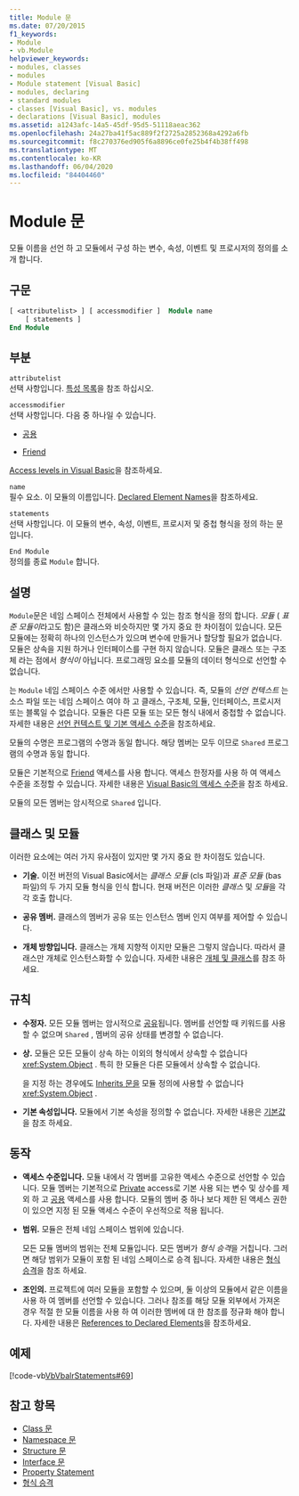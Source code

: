 ```yaml
---
title: Module 문
ms.date: 07/20/2015
f1_keywords:
- Module
- vb.Module
helpviewer_keywords:
- modules, classes
- modules
- Module statement [Visual Basic]
- modules, declaring
- standard modules
- classes [Visual Basic], vs. modules
- declarations [Visual Basic], modules
ms.assetid: a1243afc-14a5-45df-95d5-51118aeac362
ms.openlocfilehash: 24a27ba41f5ac889f2f2725a2852368a4292a6fb
ms.sourcegitcommit: f8c270376ed905f6a8896ce0fe25b4f4b38ff498
ms.translationtype: MT
ms.contentlocale: ko-KR
ms.lasthandoff: 06/04/2020
ms.locfileid: "84404460"
---
```

# <a name="module-statement"></a>Module 문

모듈 이름을 선언 하 고 모듈에서 구성 하는 변수, 속성, 이벤트 및 프로시저의 정의를 소개 합니다.

## <a name="syntax"></a>구문

```vb
[ <attributelist> ] [ accessmodifier ]  Module name
    [ statements ]
End Module
```

## <a name="parts"></a>부분

`attributelist`  
선택 사항입니다. [특성 목록](attribute-list.md)을 참조 하십시오.

`accessmodifier`  
선택 사항입니다. 다음 중 하나일 수 있습니다.

- [공용](../modifiers/public.md)

- [Friend](../modifiers/friend.md)

[Access levels in Visual Basic](../../programming-guide/language-features/declared-elements/access-levels.md)을 참조하세요.

`name`  
필수 요소. 이 모듈의 이름입니다. [Declared Element Names](../../programming-guide/language-features/declared-elements/declared-element-names.md)을 참조하세요.

`statements`  
선택 사항입니다. 이 모듈의 변수, 속성, 이벤트, 프로시저 및 중첩 형식을 정의 하는 문입니다.

`End Module`  
정의를 종료 `Module` 합니다.

## <a name="remarks"></a>설명

`Module`문은 네임 스페이스 전체에서 사용할 수 있는 참조 형식을 정의 합니다. *모듈* ( *표준 모듈이*라고도 함)은 클래스와 비슷하지만 몇 가지 중요 한 차이점이 있습니다. 모든 모듈에는 정확히 하나의 인스턴스가 있으며 변수에 만들거나 할당할 필요가 없습니다. 모듈은 상속을 지원 하거나 인터페이스를 구현 하지 않습니다. 모듈은 클래스 또는 구조체 라는 점에서 *형식이* 아닙니다. 프로그래밍 요소를 모듈의 데이터 형식으로 선언할 수 없습니다.

는 `Module` 네임 스페이스 수준 에서만 사용할 수 있습니다. 즉, 모듈의 *선언 컨텍스트* 는 소스 파일 또는 네임 스페이스 여야 하 고 클래스, 구조체, 모듈, 인터페이스, 프로시저 또는 블록일 수 없습니다. 모듈은 다른 모듈 또는 모든 형식 내에서 중첩할 수 없습니다. 자세한 내용은 [선언 컨텍스트 및 기본 액세스 수준](declaration-contexts-and-default-access-levels.md)을 참조하세요.

모듈의 수명은 프로그램의 수명과 동일 합니다. 해당 멤버는 모두 이므로 `Shared` 프로그램의 수명과 동일 합니다.

모듈은 기본적으로 [Friend](../modifiers/friend.md) 액세스를 사용 합니다. 액세스 한정자를 사용 하 여 액세스 수준을 조정할 수 있습니다. 자세한 내용은 [Visual Basic의 액세스 수준](../../programming-guide/language-features/declared-elements/access-levels.md)을 참조 하세요.

모듈의 모든 멤버는 암시적으로 `Shared` 입니다.

## <a name="classes-and-modules"></a>클래스 및 모듈

이러한 요소에는 여러 가지 유사점이 있지만 몇 가지 중요 한 차이점도 있습니다.

- **기술.** 이전 버전의 Visual Basic에서는 *클래스 모듈* (cls 파일)과 *표준 모듈* (bas 파일)의 두 가지 모듈 형식을 인식 합니다. 현재 버전은 이러한 *클래스* 및 *모듈*을 각각 호출 합니다.

- **공유 멤버.** 클래스의 멤버가 공유 또는 인스턴스 멤버 인지 여부를 제어할 수 있습니다.

- **개체 방향입니다.** 클래스는 개체 지향적 이지만 모듈은 그렇지 않습니다. 따라서 클래스만 개체로 인스턴스화할 수 있습니다. 자세한 내용은 [개체 및 클래스](../../programming-guide/language-features/objects-and-classes/index.md)를 참조 하세요.

## <a name="rules"></a>규칙

- **수정자.** 모든 모듈 멤버는 암시적으로 [공유](../modifiers/shared.md)됩니다. 멤버를 선언할 때 키워드를 사용할 수 없으며 `Shared` , 멤버의 공유 상태를 변경할 수 없습니다.

- **상.** 모듈은 모든 모듈이 상속 하는 이외의 형식에서 상속할 수 없습니다 <xref:System.Object> . 특히 한 모듈은 다른 모듈에서 상속할 수 없습니다.

  을 지정 하는 경우에도 [Inherits 문을](inherits-statement.md) 모듈 정의에 사용할 수 없습니다 <xref:System.Object> .

- **기본 속성입니다.** 모듈에서 기본 속성을 정의할 수 없습니다. 자세한 내용은 [기본값](../modifiers/default.md)을 참조 하세요.

## <a name="behavior"></a>동작

- **액세스 수준입니다.** 모듈 내에서 각 멤버를 고유한 액세스 수준으로 선언할 수 있습니다. 모듈 멤버는 기본적으로 [Private](../modifiers/private.md) access로 기본 사용 되는 변수 및 상수를 제외 하 고 [공용](../modifiers/public.md) 액세스를 사용 합니다. 모듈의 멤버 중 하나 보다 제한 된 액세스 권한이 있으면 지정 된 모듈 액세스 수준이 우선적으로 적용 됩니다.

- **범위.** 모듈은 전체 네임 스페이스 범위에 있습니다.

  모든 모듈 멤버의 범위는 전체 모듈입니다. 모든 멤버가 *형식 승격*을 거칩니다. 그러면 해당 범위가 모듈이 포함 된 네임 스페이스로 승격 됩니다. 자세한 내용은 [형식 승격](../../programming-guide/language-features/declared-elements/type-promotion.md)을 참조 하세요.

- **조인의.** 프로젝트에 여러 모듈을 포함할 수 있으며, 둘 이상의 모듈에서 같은 이름을 사용 하 여 멤버를 선언할 수 있습니다. 그러나 참조를 해당 모듈 외부에서 가져온 경우 적절 한 모듈 이름을 사용 하 여 이러한 멤버에 대 한 참조를 정규화 해야 합니다. 자세한 내용은 [References to Declared Elements](../../programming-guide/language-features/declared-elements/references-to-declared-elements.md)을 참조하세요.

## <a name="example"></a>예제

[!code-vb[VbVbalrStatements#69](~/samples/snippets/visualbasic/VS_Snippets_VBCSharp/VbVbalrStatements/VB/Class1.vb#69)]

## <a name="see-also"></a>참고 항목

- [Class 문](class-statement.md)
- [Namespace 문](namespace-statement.md)
- [Structure 문](structure-statement.md)
- [Interface 문](interface-statement.md)
- [Property Statement](property-statement.md)
- [형식 승격](../../programming-guide/language-features/declared-elements/type-promotion.md)
